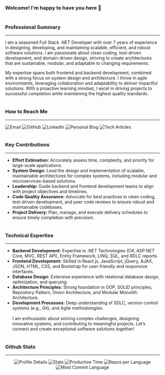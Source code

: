 
### Welcome! I'm happy to have you here 👋 <br/><br/>
### Professional Summary
---
I am a seasoned Full Stack .NET Developer with over 7 years of experience in designing, developing, and maintaining scalable, efficient, and robust software solutions. I am passionate about clean coding, test-driven development, and domain-driven design, striving to create architectures that are sustainable, modular, and adaptable to changing requirements.

My expertise spans both frontend and backend development, combined with a strong focus on system design and architecture. I thrive in agile environments, leveraging collaboration and adaptability to deliver impactful solutions. With a proactive learning mindset, I excel in driving projects to successful completion while maintaining the highest quality standards. <br/><br/>
### How to Reach Me 
---
  <a href="mailto:omarfaruque94bd@gmail.com" style="text-decoration: none;">
    <img src="https://img.shields.io/badge/Email-omarfaruque94bd@gmail.com-orangered?style=flat-square&logo=gmail" alt="Email">
  </a>
  <a href="https://github.com/mofshamim" style="text-decoration: none;">
    <img src="https://img.shields.io/badge/GitHub-mofshamim-black?style=flat-square&logo=GitHub" alt="GitHub">
  </a>
  <a href="https://www.linkedin.com/in/mofshamim/" style="text-decoration: none;">
    <img src="https://img.shields.io/badge/LinkedIn-mofshamim-blue?style=flat-square&logo=LinkedIn" alt="LinkedIn">
  </a>
  <a href="https://mofshamim.github.io/" style="text-decoration: none;">
    <img src="https://img.shields.io/badge/Personal%20Blog-mofshamim.github.io-informational?style=flat-square&logo=githubpages" alt="Personal Blog">
  </a>
  <a href="https://dev.to/mofshamim" style="text-decoration: none;">
    <img src="https://img.shields.io/badge/Tech%20Articles-dev.to/mofshamim-lightgrey?style=flat-square&logo=dev.to" alt="Tech Articles">
  </a> <br/><br/>

### Key Contributions
---
- **Effort Estimation:** Accurately assess time, complexity, and priority for large-scale applications.
- **System Design:** Lead the design and implementation of scalable, maintainable architectures for complex systems, including modular and microservices-based solutions.
- **Leadership:** Guide backend and frontend development teams to align with project objectives and timelines.
- **Code Quality Assurance:** Advocate for best practices in clean coding, test-driven development, and peer code reviews to ensure robust and maintainable codebases.
- **Project Delivery:** Plan, manage, and execute delivery schedules to ensure timely completion with precision. <br/><br/>
### Technical Expertise
---
- **Backend Development:** Expertise in .NET Technologies (C#, ASP.NET Core, MVC, REST API), Entity Framework, LINQ, SQL, and RDLC reports.
- **Frontend Development:** Skilled in React.js, JavaScript, jQuery, AJAX, JSON, HTML, CSS, and Bootstrap for user-friendly and responsive interfaces.
- **Database Design:** Extensive experience with relational database design, optimization, and querying.
- **Architecture Principles:** Strong foundation in OOP, SOLID principles, Repository Pattern, Onion Architecture, and Modular Monolith Architecture.
- **Development Processes:** Deep understanding of SDLC, version control systems (e.g., Git), and Agile methodologies. <br/><br/>
I am enthusiastic about solving complex challenges, designing innovative systems, and contributing to meaningful projects. Let’s connect and create exceptional software solutions together! <br/><br/>
### Github Stats
---
<!-- Stats Section -->
<div id="stats-section" align="center">
  <img src="https://github-profile-summary-cards.vercel.app/api/cards/profile-details?username=mofshamim&theme=vue" alt="Profile Details">
  <img src="https://github-profile-summary-cards.vercel.app/api/cards/stats?username=mofshamim&theme=vue" alt="Stats">
  <img src="https://github-profile-summary-cards.vercel.app/api/cards/productive-time?username=mofshamim&theme=vue&utcOffset=6" alt="Productive Time">
  <img src="https://github-profile-summary-cards.vercel.app/api/cards/repos-per-language?username=mofshamim&theme=vue" alt="Repos per Language">
  <img src="https://github-profile-summary-cards.vercel.app/api/cards/most-commit-language?username=mofshamim&theme=vue" alt="Most Commit Language">
</div>
